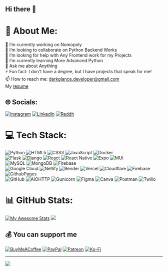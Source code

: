 ## Hi there 👋

# 💫 About Me:
🔭 I’m currently working on Nomopoly<br>
👯 I’m looking to collaborate on Python Backend Works<br>
🤝 I’m looking for help with Any Frontend work for my Projects<br>
🌱 I’m currently learning More Advanced Python <br>
💬 Ask me about Anything<br>
⚡ Fun fact:  I don't have a degree, but I have projects that speak for me!<br>
📫 How to reach me: darkglance.developer@gmail.com<br>
My [resume](https://www.canva.com/design/DAGVwzgW730/5-NpPGtaqDxl_8kk0vbDvg/view?utm_content=DAGVwzgW730&utm_campaign=designshare&utm_medium=link&utm_source=editor)


## 🌐 Socials:
[![Instagram](https://img.shields.io/badge/Instagram-%23E4405F.svg?logo=Instagram&logoColor=white)](https://instagram.com/ig_darkglance) 
[![LinkedIn](https://img.shields.io/badge/LinkedIn-%230077B5.svg?logo=linkedin&logoColor=white)](https://linkedin.com/in/ashif4354/) 
[![Reddit](https://img.shields.io/badge/Reddit-%23FF4500.svg?logo=Reddit&logoColor=white)](https://reddit.com/user/DarkGlance_) 

# 💻 Tech Stack:
![Python](https://img.shields.io/badge/python-3670A0?style=flat&logo=python&logoColor=ffdd54) 
![HTML5](https://img.shields.io/badge/html5-%23E34F26.svg?style=flat&logo=html5&logoColor=white)
![CSS3](https://img.shields.io/badge/css3-%231572B6.svg?style=flat&logo=css3&logoColor=white) 
![JavaScript](https://img.shields.io/badge/javascript-%23323330.svg?style=flat&logo=javascript&logoColor=%23F7DF1E) 
![Docker](https://img.shields.io/badge/docker-%230db7ed.svg?style=flat&logo=docker&logoColor=white) 
<br>
![Flask](https://img.shields.io/badge/flask-%23000.svg?style=flat&logo=flask&logoColor=white) 
![Django](https://img.shields.io/badge/django-%23092E20.svg?style=flat&logo=django&logoColor=white) 
![React](https://img.shields.io/badge/react-%2320232a.svg?style=flat&logo=react&logoColor=%2361DAFB) 
![React Native](https://img.shields.io/badge/react_native-%2320232a.svg?style=flat&logo=react&logoColor=%2361DAFB) 
![Expo](https://img.shields.io/badge/expo-1C1E24?style=flat&logo=expo&logoColor=#D04A37) 
![MUI](https://img.shields.io/badge/MUI-%230081CB.svg?style=flat&logo=mui&logoColor=white) 
<br>
![MySQL](https://img.shields.io/badge/mysql-4479A1.svg?style=flat&logo=mysql&logoColor=white) 
![MongoDB](https://img.shields.io/badge/MongoDB-%234ea94b.svg?style=flat&logo=mongodb&logoColor=white) 
![Firebase](https://img.shields.io/badge/firebase-%23039BE5.svg?style=flat&logo=firebase) 
<br>
![Google Cloud](https://img.shields.io/badge/GoogleCloud-%234285F4.svg?style=flat&logo=google-cloud&logoColor=white) 
![Netlify](https://img.shields.io/badge/netlify-%23000000.svg?style=flat&logo=netlify&logoColor=#00C7B7) 
![Render](https://img.shields.io/badge/Render-%46E3B7.svg?style=flat&logo=render&logoColor=white) 
![Vercel](https://img.shields.io/badge/vercel-%23000000.svg?style=flat&logo=vercel&logoColor=white) 
![Cloudflare](https://img.shields.io/badge/Cloudflare-F38020?style=flat&logo=Cloudflare&logoColor=white) 
![Firebase](https://img.shields.io/badge/firebase-a08021?style=flat&logo=firebase&logoColor=ffcd34) 
![GithubPages](https://img.shields.io/badge/github%20pages-121013?style=flat&logo=github&logoColor=white)
<br>
![GitHub](https://img.shields.io/badge/github-%23121011.svg?style=flat&logo=github&logoColor=white) 
![AIOHTTP](https://img.shields.io/badge/iohttp-%232C5bb4.svg?style=flat&logo=aiohttp&logoColor=white) 
![Gunicorn](https://img.shields.io/badge/gunicorn-%298729.svg?style=flat&logo=gunicorn&logoColor=white) 
![Figma](https://img.shields.io/badge/figma-%23F24E1E.svg?style=flat&logo=figma&logoColor=white) 
![Canva](https://img.shields.io/badge/Canva-%2300C4CC.svg?style=flat&logo=Canva&logoColor=white) 
![Postman](https://img.shields.io/badge/Postman-FF6C37?style=flat&logo=postman&logoColor=white) 
![Twilio](https://img.shields.io/badge/Twilio-F22F46?style=flat&logo=Twilio&logoColor=white)


# 📊 GitHub Stats:
[![My Awesome Stats](https://awesome-github-stats.azurewebsites.net/user-stats/Ashif4354?cardType=level-alternate&theme=onedark&preferLogin=true&Border=FFFFFF00)](https://git.io/awesome-stats-card)
![](https://github-readme-streak-stats.herokuapp.com/?user=Ashif4354&theme=onedark&hide_border=true)


  ## 💰 You can support me
  [![BuyMeACoffee](https://img.shields.io/badge/Buy%20Me%20a%20Coffee-ffdd00?style=for-the-badge&logo=buy-me-a-coffee&logoColor=black)](https://buymeacoffee.com/darkglance) [![PayPal](https://img.shields.io/badge/PayPal-00457C?style=for-the-badge&logo=paypal&logoColor=white)](https://paypal.me/darkglance) [![Patreon](https://img.shields.io/badge/Patreon-F96854?style=for-the-badge&logo=patreon&logoColor=white)](https://patreon.com/darkglance) [![Ko-Fi](https://img.shields.io/badge/Ko--fi-F16061?style=for-the-badge&logo=ko-fi&logoColor=white)](https://ko-fi.com/darkglance) 

  
---
[![](https://visitcount.itsvg.in/api?id=Ashif4354&icon=0&color=0)](https://visitcount.itsvg.in)


